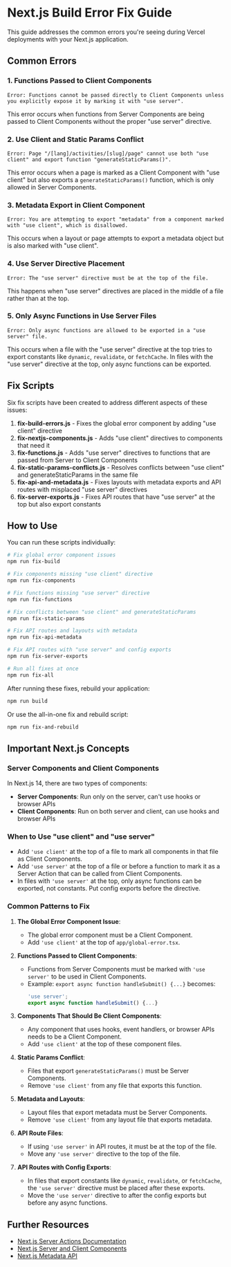 # Next.js Build Error Fix Guide

This guide addresses the common errors you're seeing during Vercel deployments with your Next.js application.

## Common Errors

### 1. Functions Passed to Client Components

```
Error: Functions cannot be passed directly to Client Components unless you explicitly expose it by marking it with "use server".
```

This error occurs when functions from Server Components are being passed to Client Components without the proper "use server" directive.

### 2. Use Client and Static Params Conflict

```
Error: Page "/[lang]/activities/[slug]/page" cannot use both "use client" and export function "generateStaticParams()".
```

This error occurs when a page is marked as a Client Component with "use client" but also exports a `generateStaticParams()` function, which is only allowed in Server Components.

### 3. Metadata Export in Client Component

```
Error: You are attempting to export "metadata" from a component marked with "use client", which is disallowed.
```

This occurs when a layout or page attempts to export a metadata object but is also marked with "use client".

### 4. Use Server Directive Placement

```
Error: The "use server" directive must be at the top of the file.
```

This happens when "use server" directives are placed in the middle of a file rather than at the top.

### 5. Only Async Functions in Use Server Files

```
Error: Only async functions are allowed to be exported in a "use server" file.
```

This occurs when a file with the "use server" directive at the top tries to export constants like `dynamic`, `revalidate`, or `fetchCache`. In files with the "use server" directive at the top, only async functions can be exported.

## Fix Scripts

Six fix scripts have been created to address different aspects of these issues:

1. **fix-build-errors.js** - Fixes the global error component by adding "use client" directive
2. **fix-nextjs-components.js** - Adds "use client" directives to components that need it
3. **fix-functions.js** - Adds "use server" directives to functions that are passed from Server to Client Components
4. **fix-static-params-conflicts.js** - Resolves conflicts between "use client" and generateStaticParams in the same file
5. **fix-api-and-metadata.js** - Fixes layouts with metadata exports and API routes with misplaced "use server" directives
6. **fix-server-exports.js** - Fixes API routes that have "use server" at the top but also export constants

## How to Use

You can run these scripts individually:

```bash
# Fix global error component issues
npm run fix-build

# Fix components missing "use client" directive
npm run fix-components

# Fix functions missing "use server" directive
npm run fix-functions

# Fix conflicts between "use client" and generateStaticParams
npm run fix-static-params

# Fix API routes and layouts with metadata
npm run fix-api-metadata

# Fix API routes with "use server" and config exports
npm run fix-server-exports

# Run all fixes at once
npm run fix-all
```

After running these fixes, rebuild your application:

```bash
npm run build
```

Or use the all-in-one fix and rebuild script:

```bash
npm run fix-and-rebuild
```

## Important Next.js Concepts

### Server Components and Client Components

In Next.js 14, there are two types of components:

- **Server Components**: Run only on the server, can't use hooks or browser APIs
- **Client Components**: Run on both server and client, can use hooks and browser APIs

### When to Use "use client" and "use server"

- Add `'use client'` at the top of a file to mark all components in that file as Client Components.
- Add `'use server'` at the top of a file or before a function to mark it as a Server Action that can be called from Client Components.
- In files with `'use server'` at the top, only async functions can be exported, not constants. Put config exports before the directive.

### Common Patterns to Fix

1. **The Global Error Component Issue**:
   - The global error component must be a Client Component.
   - Add `'use client'` at the top of `app/global-error.tsx`.

2. **Functions Passed to Client Components**:
   - Functions from Server Components must be marked with `'use server'` to be used in Client Components.
   - Example: `export async function handleSubmit() {...}` becomes:
     ```js
     'use server';
     export async function handleSubmit() {...}
     ```

3. **Components That Should Be Client Components**:
   - Any component that uses hooks, event handlers, or browser APIs needs to be a Client Component.
   - Add `'use client'` at the top of these component files.

4. **Static Params Conflict**:
   - Files that export `generateStaticParams()` must be Server Components.
   - Remove `'use client'` from any file that exports this function.

5. **Metadata and Layouts**:
   - Layout files that export metadata must be Server Components.
   - Remove `'use client'` from any layout file that exports metadata.

6. **API Route Files**:
   - If using `'use server'` in API routes, it must be at the top of the file.
   - Move any `'use server'` directive to the top of the file.

7. **API Routes with Config Exports**:
   - In files that export constants like `dynamic`, `revalidate`, or `fetchCache`, the `'use server'` directive must be placed after these exports.
   - Move the `'use server'` directive to after the config exports but before any async functions.

## Further Resources

- [Next.js Server Actions Documentation](https://nextjs.org/docs/app/building-your-application/data-fetching/server-actions-and-mutations)
- [Next.js Server and Client Components](https://nextjs.org/docs/getting-started/react-essentials)
- [Next.js Metadata API](https://nextjs.org/docs/app/building-your-application/optimizing/metadata)
